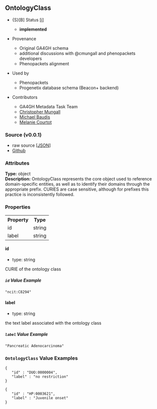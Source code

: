 
## OntologyClass

* {S}[B] Status  [[i]](https://schemablocks.org/about/sb-status-levels.html)
    - __implemented__

* Provenance  

    - Original GA4GH schema  
    - additional discussions with @cmungall and phenopackets developers  
    - Phenopackets alignment  
* Used by  

    - Phenopackets  
    - Progenetix database schema (Beacon+ backend)  
* Contributors  

    - GA4GH Metadata Task Team  
    - [Christopher Mungall](https://orcid.org/0000-0002-6601-2165)  
    - [Michael Baudis](https://orcid.org/0000-0002-9903-4248)  
    - [Melanie Courtot](https://orcid.org/0000-0002-9551-6370)  
<!--more-->

### Source (v0.0.1)

* raw source [[JSON](./current/OntologyClass.json)]
* [Github](https://github.com/ga4gh-schemablocks/sb-phenopackets/blob/master/schemas/OntologyClass.yaml)

### Attributes
  
__Type:__ object  
__Description:__ OntologyClass represents the core object used to reference domain-specific
entities, as well as to identify their domains through the appropriate
prefix.
CURIES are case sensitive, although for prefixes this practice is
inconsistently followed.


### Properties

<table>
  <tr>
    <th>Property</th>
    <th>Type</th>
  </tr>
  <tr>
    <td>id</td>
    <td>string</td>
  </tr>
  <tr>
    <td>label</td>
    <td>string</td>
  </tr>

</table>


#### id

* type: string

CURIE of the ontology class

##### `id` Value Example  

```
"ncit:C8294"
```

#### label

* type: string

the text label associated with the ontology class

##### `label` Value Example  

```
"Pancreatic Adenocarcinoma"
```


### `OntologyClass` Value Examples  

```
{
   "id" : "DUO:0000004",
   "label" : "no restriction"
}
```
```
{
   "id" : "HP:0003621",
   "label" : "Juvenile onset"
}
```


